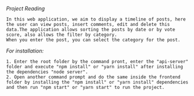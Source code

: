 *Project Reading*

	In this web application, we aim to display a timeline of posts, here the user can view posts, insert comments, edit and delete this data.The application allows sorting the posts by date or by vote score, also allows the filter by category.	
	When you enter the post, you can select the category for the post.
	

*For installation:*

	1. Enter the root folder by the command pront, enter the "api-server" folder and execute "npm install" or "yarn install" after installing the dependencies "node server".
	2. Open another command prompt and do the same inside the frontend folder by installing the "npm install" or "yarn install" dependencies and then run "npm start" or "yarn start" to run the project.
